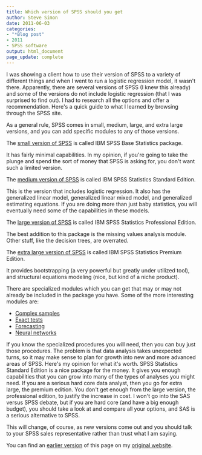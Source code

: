 ```yaml
---
title: Which version of SPSS should you get
author: Steve Simon
date: 2011-06-03
categories:
- "*Blog post"
- 2011
- SPSS software
output: html_document
page_update: complete
---
```


I was showing a client how to use their version of SPSS to a variety of different things and when I went to run a logistic regression model, it wasn't there. Apparently, there are several versions of SPSS (I knew this already) and some of the versions do not include logistic regression (that I was surprised to find out). I had to research all the options and offer a recommendation. Here's a quick guide to what I learned by browsing through the SPSS site.

<!---More--->

As a general rule, SPSS comes in small, medium, large, and extra large versions, and you can add specific modules to any of those versions.

The [small version of SPSS][sps1] is called IBM SPSS Base Statistics package.

It has fairly minimal capabilities. In my opinion, if you're going to take the plunge and spend the sort of money that SPSS is asking for, you don't want such a limited version.

The [medium version of SPSS][sps2] is called IBM SPSS Statistics Standard Edition.

This is the version that includes logistic regression. It also has the generalized linear model, generalized linear mixed model, and generalized estimating equations. If you are doing more than just baby statistics, you will eventually need some of the capabilities in these models.

The [large version of SPSS][sps3] is called IBM SPSS Statistics Professional Edition.

The best addition to this package is the missing values analysis module. Other stuff, like the decision trees, are overrated.

The [extra large version of SPSS][sps4] is called IBM SPSS Statistics Premium Edition.

It provides bootstrapping (a very powerful but greatly under utilized tool), and structural equations modeling (nice, but kind of a niche product).

There are specialized modules which you can get that may or may not already be included in the package you have. Some of the more interesting modules are:

+ [Complex samples][com1]
+ [Exact tests][exa1]
+ [Forecasting][for1]
+ [Neural networks][neu1]

If you know the specialized procedures you will need, then you can buy just those procedures. The problem is that data analysis takes unexpected turns, so it may make sense to plan for growth into new and more advanced areas of SPSS. Here's my opinion for what it's worth. SPSS Statistics Standard Edition is a nice package for the money. It gives you enough capabilities that you can grow into many of the types of analyses you might need. If you are a serious hard core data analyst, then you go for extra large, the premium edition. You don't get enough from the large version, the professional edition, to justify the increase in cost. I won't go into the SAS versus SPSS debate, but if you are hard core (and have a big enough budget), you should take a look at and compare all your options, and SAS is a serious alternative to SPSS.

This will change, of course, as new versions come out and you should talk to your SPSS sales representative rather than trust what I am saying.

You can find an [earlier version][sim1] of this page on my [original website][sim2].

[sim1]: http://www.pmean.com/11/WhichVersion.html
[sim2]: http://www.pmean.com/original_site.html 

[sps1]: http://www-01.ibm.com/software/analytics/spss/products/statistics/base/
[sps2]: http://www-01.ibm.com/software/analytics/spss/products/statistics/stats-standard/
[sps3]: http://www-01.ibm.com/software/analytics/spss/products/statistics/stats-pro/
[sps4]: http://www-01.ibm.com/software/analytics/spss/products/statistics/stats-premium/

[com1]: http://www-01.ibm.com/software/analytics/spss/products/statistics/complex-samples
[exa1]: http://www-01.ibm.com/software/analytics/spss/products/statistics/exact-tests
[for1]: http://www-01.ibm.com/software/analytics/spss/products/statistics/forecasting
[neu1]: http://www-01.ibm.com/software/analytics/spss/products/statistics/neural-networks

